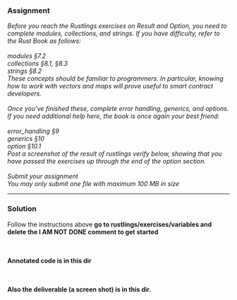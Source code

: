 ### Assignment
<i>
Before you reach the Rustlings exercises on Result and Option, you need to complete modules, collections, and strings. If you have difficulty, refer to the Rust Book as follows:
<br/> <br/> 
modules	§7.2<br/> 
collections	§8.1, §8.3<br/> 
strings	§8.2<br/> 
These concepts should be familiar to programmers. In particular, knowing how to work with vectors and maps will prove useful to smart contract developers.
<br/> <br/> 
Once you've finished these, complete error handling, generics, and options. If you need additional help here, the book is once again your best friend:
<br/> <br/> 
error_handling	§9<br/> 
generics	§10<br/> 
option	§10.1<br/> 
Post a screenshot of the result of rustlings verify below, showing that you have passed the exercises up through the end of the option section.
<br/> <br/> 
Submit your assignment<br/> 
You may only submit one file with maximum 100 MB in size
</i>
<hr/>

### Solution
Follow the instructions above
<b>go to rustlings/exercises/variables and delete the I AM NOT DONE comment to get started</b>


<br/> <br/> 
<b>Annotated code is in this dir<b>


<br/> <br/> 
Also the deliverable (a screen shot) is in this dir.
